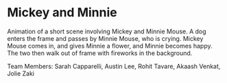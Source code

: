 # Mickey and Minnie

Animation of a short scene involving Mickey and Minnie Mouse. A dog enters the frame and passes by Minnie Mouse, who is crying. Mickey Mouse comes in, and gives Minnie a flower, and Minnie becomes happy. The two then walk out of frame with fireworks in the background.

Team Members: Sarah Capparelli, Austin Lee, Rohit Tavare, Akaash Venkat, Jolie Zaki
